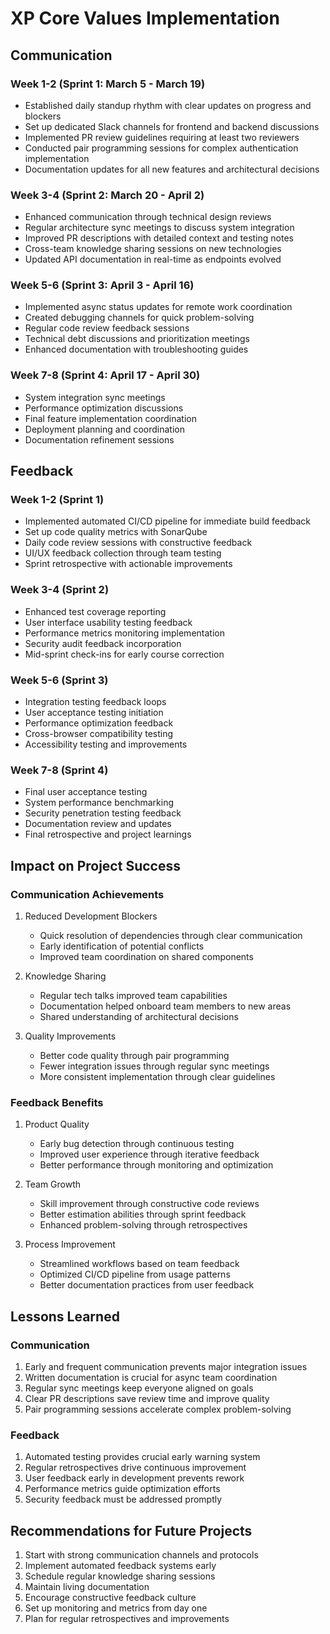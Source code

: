 # XP Core Values Implementation

## Communication

### Week 1-2 (Sprint 1: March 5 - March 19)
- Established daily standup rhythm with clear updates on progress and blockers
- Set up dedicated Slack channels for frontend and backend discussions
- Implemented PR review guidelines requiring at least two reviewers
- Conducted pair programming sessions for complex authentication implementation
- Documentation updates for all new features and architectural decisions

### Week 3-4 (Sprint 2: March 20 - April 2)
- Enhanced communication through technical design reviews
- Regular architecture sync meetings to discuss system integration
- Improved PR descriptions with detailed context and testing notes
- Cross-team knowledge sharing sessions on new technologies
- Updated API documentation in real-time as endpoints evolved

### Week 5-6 (Sprint 3: April 3 - April 16)
- Implemented async status updates for remote work coordination
- Created debugging channels for quick problem-solving
- Regular code review feedback sessions
- Technical debt discussions and prioritization meetings
- Enhanced documentation with troubleshooting guides

### Week 7-8 (Sprint 4: April 17 - April 30)
- System integration sync meetings
- Performance optimization discussions
- Final feature implementation coordination
- Deployment planning and coordination
- Documentation refinement sessions

## Feedback

### Week 1-2 (Sprint 1)
- Implemented automated CI/CD pipeline for immediate build feedback
- Set up code quality metrics with SonarQube
- Daily code review sessions with constructive feedback
- UI/UX feedback collection through team testing
- Sprint retrospective with actionable improvements

### Week 3-4 (Sprint 2)
- Enhanced test coverage reporting
- User interface usability testing feedback
- Performance metrics monitoring implementation
- Security audit feedback incorporation
- Mid-sprint check-ins for early course correction

### Week 5-6 (Sprint 3)
- Integration testing feedback loops
- User acceptance testing initiation
- Performance optimization feedback
- Cross-browser compatibility testing
- Accessibility testing and improvements

### Week 7-8 (Sprint 4)
- Final user acceptance testing
- System performance benchmarking
- Security penetration testing feedback
- Documentation review and updates
- Final retrospective and project learnings

## Impact on Project Success

### Communication Achievements
1. Reduced Development Blockers
   - Quick resolution of dependencies through clear communication
   - Early identification of potential conflicts
   - Improved team coordination on shared components

2. Knowledge Sharing
   - Regular tech talks improved team capabilities
   - Documentation helped onboard team members to new areas
   - Shared understanding of architectural decisions

3. Quality Improvements
   - Better code quality through pair programming
   - Fewer integration issues through regular sync meetings
   - More consistent implementation through clear guidelines

### Feedback Benefits
1. Product Quality
   - Early bug detection through continuous testing
   - Improved user experience through iterative feedback
   - Better performance through monitoring and optimization

2. Team Growth
   - Skill improvement through constructive code reviews
   - Better estimation abilities through sprint feedback
   - Enhanced problem-solving through retrospectives

3. Process Improvement
   - Streamlined workflows based on team feedback
   - Optimized CI/CD pipeline from usage patterns
   - Better documentation practices from user feedback

## Lessons Learned

### Communication
1. Early and frequent communication prevents major integration issues
2. Written documentation is crucial for async team coordination
3. Regular sync meetings keep everyone aligned on goals
4. Clear PR descriptions save review time and improve quality
5. Pair programming sessions accelerate complex problem-solving

### Feedback
1. Automated testing provides crucial early warning system
2. Regular retrospectives drive continuous improvement
3. User feedback early in development prevents rework
4. Performance metrics guide optimization efforts
5. Security feedback must be addressed promptly

## Recommendations for Future Projects
1. Start with strong communication channels and protocols
2. Implement automated feedback systems early
3. Schedule regular knowledge sharing sessions
4. Maintain living documentation
5. Encourage constructive feedback culture
6. Set up monitoring and metrics from day one
7. Plan for regular retrospectives and improvements
